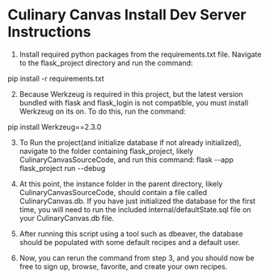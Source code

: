 
# Culinary Canvas Install Dev Server Instructions

1. Install required python packages from the requirements.txt file.
Navigate to the flask_project directory and run the command: 

pip install -r requirements.txt

2. Because Werkzeug is required in this project, but the latest version bundled with flask and flask_login is not compatible, you must install Werkzeug on its on. To do this, run the command:

pip install Werkzeug==2.3.0

3. To Run the project(and initialize database if not already initialized), navigate to the folder containing flask_project, likely CulinaryCanvasSourceCode, and run this command:
flask --app flask_project run --debug

4. At this point, the instance folder in the parent directory, likely CulinaryCanvasSourceCode, should contain a file called CulinaryCanvas.db. If you have just initialized the database for the first time, you will need to run the included internal/defaultState.sql file on your CulinaryCanvas.db file.

5. After running this script using a tool such as dbeaver, the database should be populated with some default recipes and a default user.

6. Now, you can rerun the command from step 3, and you should now be free to sign up, browse, favorite, and create your own recipes.


